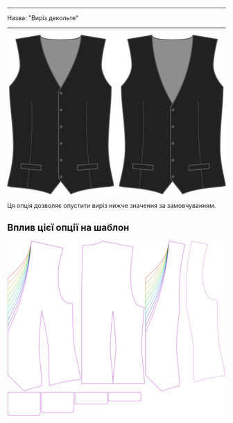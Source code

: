 - - -
Назва: "Виріз декольте"
- - -

![Виріз декольте](necklinedrop.svg)

Ця опція дозволяє опустити виріз нижче значення за замовчуванням.

## Вплив цієї опції на шаблон

![На цьому зображенні показано вплив цієї опції шляхом накладання декількох варіантів, які мають різне значення для цієї опції](wahid_necklinedrop_sample.svg "Вплив цієї опції на шаблон")

